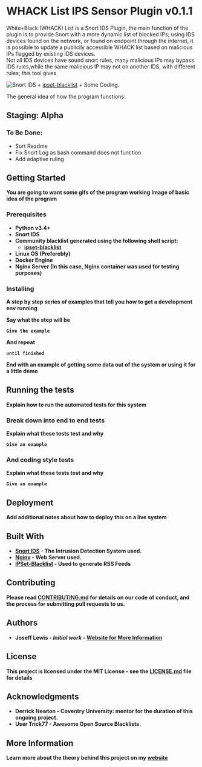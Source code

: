 # WHACK List IPS Sensor Plugin v0.1.1 

White+Black (WHACK) List is a Snort IDS Plugin, the main function of the plugin is to provide Snort with a more dynamic list of blocked IPs; using IDS devices found on the network, or found on endpoint through the internet, it is possible to update a publicily accessible WHACK list based on malicious IPs flagged by existing IDS devices.<br>Not all IDS devices have sound snort rules, many malicious IPs may bypass IDS rules,while the same malicious IP may not on another IDS, with different rules; this tool gives  

![Snort IDS](https://snort.org) + [ipset-blacklist](https://github.com/trick77/ipset-blacklist) + Some Coding. 

The general idea of how the program functions: 


## Staging: Alpha 
### To Be Done: 

- Sort Readme
- Fix Snort Log as bash command does not function
- Add adaptive ruling 

## Getting Started

<b>You are going to want some gifs of the program working<b> 
<b>Image of basic idea of the program<b>

### Prerequisites

- Python v3.4+
- Snort IDS 
- Community blacklist generated using the following shell script: 
  - [ipset-blacklist](https://github.com/trick77/ipset-blacklist)
- Linux OS (Preferebly)
- Docker Engine 
- Nginx Server (In this case, Nginx container was used for testing purposes)

### Installing

A step by step series of examples that tell you how to get a development env running

Say what the step will be

```
Give the example
```

And repeat

```
until finished
```

End with an example of getting some data out of the system or using it for a little demo

## Running the tests

Explain how to run the automated tests for this system

### Break down into end to end tests

Explain what these tests test and why

```
Give an example
```

### And coding style tests

Explain what these tests test and why

```
Give an example
```

## Deployment

Add additional notes about how to deploy this on a live system

## Built With

* [Snort IDS](https://www.snort.org/) - The Intrusion Detection System used. 
* [Nginx](https://www.nginx.com/) - Web Server used. 
* [IPSet-Blacklist](https://github.com/trick77/ipset-blacklist) - Used to generate RSS Feeds

## Contributing

Please read [CONTRIBUTING.md](https://gist.github.com/PurpleBooth/b24679402957c63ec426) for details on our code of conduct, and the process for submitting pull requests to us. 

## Authors

* **Joseff Lewis** - *Initial work* - [Website for More Information](https://josefflewis.co.uk)

## License

This project is licensed under the MIT License - see the [LICENSE.md](LICENSE.md) file for details

## Acknowledgments

* Derrick Newton - Coventry University: mentor for the duration of this ongoing project.  
* User Trick77 - Awesome Open Source Blacklists. 

## More Information

Learn more about the theory behind this project on my [website](https://www.josefflewis.co.uk)